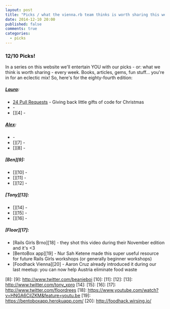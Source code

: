 ```yaml
---
layout: post
title: "Picks / what the vienna.rb team thinks is worth sharing this week"
date: 2014-12-10 20:00
published: false
comments: true
categories:
  - picks
---
```


### 12/10 Picks!

In a series on this website we'll entertain YOU with our picks - or: what we think is worth sharing - every week.
Books, articles, gems, fun stuff... you're in for an eclectic mix! So, here's for the eighty-fourth edition:

##### [Laura][1]:
  - [24 Pull Requests][2] - Giving back little gifts of code for Christmas
  - [][3] -
  - [][4] -

##### [Alex][5]:
  - [][6] -
  - [][7] -
  - [][8] -

##### [Ben][9]:
  - [][10] -
  - [][11] -
  - [][12] -

##### [Tony][13]:
  - [][14] -
  - [][15] -
  - [][16] -

##### [Floor][17]:
  - [Rails Girls Brno][18] - they shot this video during their November edition and it's <3
  - [BentoBox app][19] - Nur Sah Ketene made this super useful resource for future Rails Girls workshops (or generally beginner workshops)
  - [Foodhack Vienna][20] - Aaron Cruz already introduced it during our last meetup: you can now help Austria eliminate food waste

[1]: http://www.twitter.com/alicetragedy
[2]: http://24pullrequests.com
[3]:
[4]:
[5]: http://www.twitter.com/alexandertacho
[6]:
[7]:
[8]:
[9]: http://www.twitter.com/beanieboi
[10]:
[11]:
[12]:
[13]: http://www.twitter.com/tony_xpro
[14]:
[15]:
[16]:
[17]: http://www.twitter.com/floordrees
[18]: https://www.youtube.com/watch?v=HNGA6CiIZKM&feature=youtu.be
[19]: https://bentoboxapp.herokuapp.com/
[20]: http://foodhack.wirsing.io/
